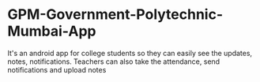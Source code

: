 # GPM-Government-Polytechnic-Mumbai-App
It's an android app for college students so they can easily see the updates, notes, notifications. 
Teachers can also take the attendance, send notifications and upload notes
